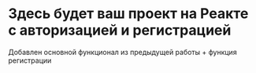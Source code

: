 # Здесь будет ваш проект на Реакте с авторизацией и регистрацией

Добавлен основной функционал из предыдущей работы + функция регистрации
